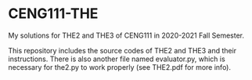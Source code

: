 # CENG111-THE
My solutions for THE2 and THE3 of CENG111 in 2020-2021 Fall Semester.

This repository includes the source codes of THE2 and THE3 and their instructions. 
There is also another file named evaluator.py, which is necessary for the2.py to work properly (see THE2.pdf for more info).
